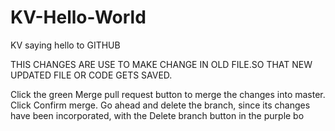 # KV-Hello-World
KV saying hello to GITHUB

THIS CHANGES ARE USE TO MAKE CHANGE IN OLD FILE.SO THAT NEW UPDATED FILE OR CODE GETS SAVED.



Click the green Merge pull request button to merge the changes into master.
Click Confirm merge.
Go ahead and delete the branch, since its changes have been incorporated, with the Delete branch button in the purple bo
